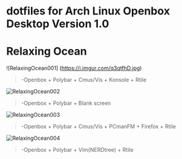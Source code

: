 # dotfiles for Arch Linux Openbox Desktop Version 1.0

# Relaxing Ocean

![RelaxingOcean001] (https://i.imgur.com/q3qtfhD.jpg)
>    -Openbox + Polybar + Cmus/Vis + Konsole + Rtile

![RelaxingOcean002](https://i.imgur.com/jdr2eYs.jpg)
>    -Openbox + Polybar + Blank screen

![RelaxingOcean003](https://i.imgur.com/1lq4LuC.jpg)
>    -Openbox + Polybar + Cmus/Vis + PCmanFM + Firefox + Rtile

![RelaxingOcean004](https://i.imgur.com/3hMy5EO.jpg)
>    -Openbox + Polybar + Vim(NERDtree) + Rtile